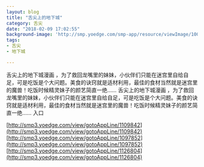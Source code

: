 ```yaml
---
layout: blog
title: "舌尖上的地下城"
category: 舌尖
date: "2018-02-09 17:02:55"
background-image: 'http://smp.yoedge.com/smp-app/resource/viewImage/1000321appline.png'
tags:
- 舌尖
- 地下城

---
```

舌尖上的地下城漫画 ，为了救回龙嘴里的妹妹，小伙伴们只能在迷宫里自给自足，可是吃饭是个大问题。美食的诀窍就是适材利用，最佳的食材当然就是迷宫里的魔兽！吃饭时候精灵妹子的颜艺简直一绝……
舌尖上的地下城漫画 ，为了救回龙嘴里的妹妹，小伙伴们只能在迷宫里自给自足，可是吃饭是个大问题。美食的诀窍就是适材利用，最佳的食材当然就是迷宫里的魔兽！吃饭时候精灵妹子的颜艺简直一绝……
入口

[http://smp3.yoedge.com/view/gotoAppLine/1109842](http://smp3.yoedge.com/view/gotoAppLine/1109842)
[http://smp3.yoedge.com/view/gotoAppLine/1097852](http://smp3.yoedge.com/view/gotoAppLine/1097852)
[http://smp3.yoedge.com/view/gotoAppLine/1126804](http://smp3.yoedge.com/view/gotoAppLine/1126804)

        
